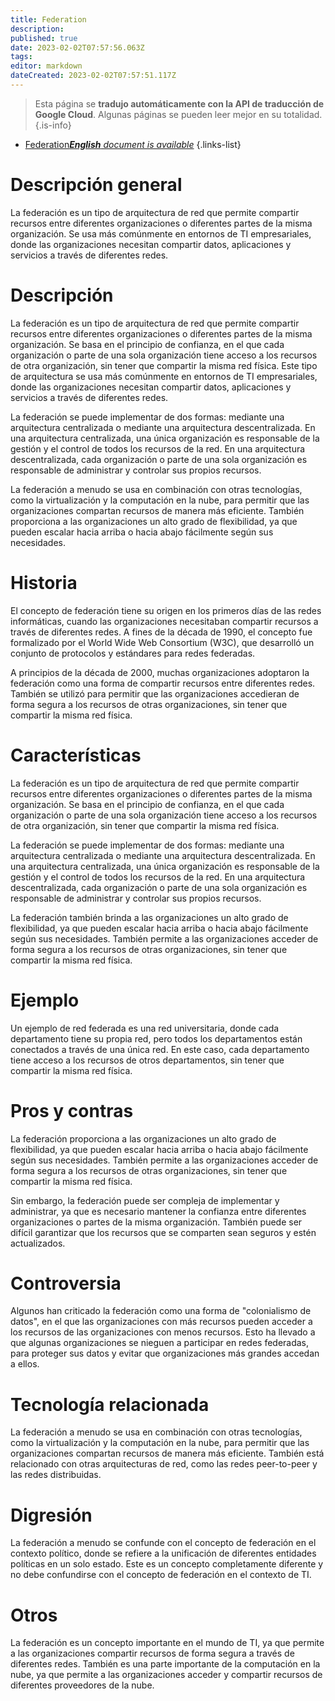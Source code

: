 ```yaml
---
title: Federation
description: 
published: true
date: 2023-02-02T07:57:56.063Z
tags: 
editor: markdown
dateCreated: 2023-02-02T07:57:51.117Z
---
```


> Esta página se **tradujo automáticamente con la API de traducción de Google Cloud**.
Algunas páginas se pueden leer mejor en su totalidad.{.is-info}



- [Federation***English** document is available*](/en/Knowledge-base/Dictionary/federation)
{.links-list}


# Descripción general
La federación es un tipo de arquitectura de red que permite compartir recursos entre diferentes organizaciones o diferentes partes de la misma organización. Se usa más comúnmente en entornos de TI empresariales, donde las organizaciones necesitan compartir datos, aplicaciones y servicios a través de diferentes redes.

# Descripción
La federación es un tipo de arquitectura de red que permite compartir recursos entre diferentes organizaciones o diferentes partes de la misma organización. Se basa en el principio de confianza, en el que cada organización o parte de una sola organización tiene acceso a los recursos de otra organización, sin tener que compartir la misma red física. Este tipo de arquitectura se usa más comúnmente en entornos de TI empresariales, donde las organizaciones necesitan compartir datos, aplicaciones y servicios a través de diferentes redes.

La federación se puede implementar de dos formas: mediante una arquitectura centralizada o mediante una arquitectura descentralizada. En una arquitectura centralizada, una única organización es responsable de la gestión y el control de todos los recursos de la red. En una arquitectura descentralizada, cada organización o parte de una sola organización es responsable de administrar y controlar sus propios recursos.

La federación a menudo se usa en combinación con otras tecnologías, como la virtualización y la computación en la nube, para permitir que las organizaciones compartan recursos de manera más eficiente. También proporciona a las organizaciones un alto grado de flexibilidad, ya que pueden escalar hacia arriba o hacia abajo fácilmente según sus necesidades.

# Historia
El concepto de federación tiene su origen en los primeros días de las redes informáticas, cuando las organizaciones necesitaban compartir recursos a través de diferentes redes. A fines de la década de 1990, el concepto fue formalizado por el World Wide Web Consortium (W3C), que desarrolló un conjunto de protocolos y estándares para redes federadas.

A principios de la década de 2000, muchas organizaciones adoptaron la federación como una forma de compartir recursos entre diferentes redes. También se utilizó para permitir que las organizaciones accedieran de forma segura a los recursos de otras organizaciones, sin tener que compartir la misma red física.

# Características
La federación es un tipo de arquitectura de red que permite compartir recursos entre diferentes organizaciones o diferentes partes de la misma organización. Se basa en el principio de confianza, en el que cada organización o parte de una sola organización tiene acceso a los recursos de otra organización, sin tener que compartir la misma red física.

La federación se puede implementar de dos formas: mediante una arquitectura centralizada o mediante una arquitectura descentralizada. En una arquitectura centralizada, una única organización es responsable de la gestión y el control de todos los recursos de la red. En una arquitectura descentralizada, cada organización o parte de una sola organización es responsable de administrar y controlar sus propios recursos.

La federación también brinda a las organizaciones un alto grado de flexibilidad, ya que pueden escalar hacia arriba o hacia abajo fácilmente según sus necesidades. También permite a las organizaciones acceder de forma segura a los recursos de otras organizaciones, sin tener que compartir la misma red física.

# Ejemplo
Un ejemplo de red federada es una red universitaria, donde cada departamento tiene su propia red, pero todos los departamentos están conectados a través de una única red. En este caso, cada departamento tiene acceso a los recursos de otros departamentos, sin tener que compartir la misma red física.

# Pros y contras
La federación proporciona a las organizaciones un alto grado de flexibilidad, ya que pueden escalar hacia arriba o hacia abajo fácilmente según sus necesidades. También permite a las organizaciones acceder de forma segura a los recursos de otras organizaciones, sin tener que compartir la misma red física.

Sin embargo, la federación puede ser compleja de implementar y administrar, ya que es necesario mantener la confianza entre diferentes organizaciones o partes de la misma organización. También puede ser difícil garantizar que los recursos que se comparten sean seguros y estén actualizados.

# Controversia
Algunos han criticado la federación como una forma de "colonialismo de datos", en el que las organizaciones con más recursos pueden acceder a los recursos de las organizaciones con menos recursos. Esto ha llevado a que algunas organizaciones se nieguen a participar en redes federadas, para proteger sus datos y evitar que organizaciones más grandes accedan a ellos.

# Tecnología relacionada
La federación a menudo se usa en combinación con otras tecnologías, como la virtualización y la computación en la nube, para permitir que las organizaciones compartan recursos de manera más eficiente. También está relacionado con otras arquitecturas de red, como las redes peer-to-peer y las redes distribuidas.

# Digresión
La federación a menudo se confunde con el concepto de federación en el contexto político, donde se refiere a la unificación de diferentes entidades políticas en un solo estado. Este es un concepto completamente diferente y no debe confundirse con el concepto de federación en el contexto de TI.

# Otros
La federación es un concepto importante en el mundo de TI, ya que permite a las organizaciones compartir recursos de forma segura a través de diferentes redes. También es una parte importante de la computación en la nube, ya que permite a las organizaciones acceder y compartir recursos de diferentes proveedores de la nube.